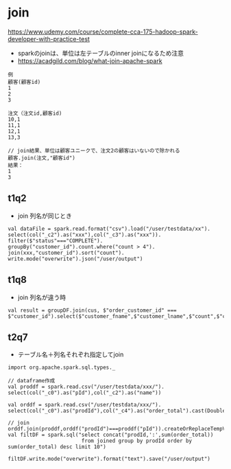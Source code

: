 # join

https://www.udemy.com/course/complete-cca-175-hadoop-spark-developer-with-practice-test

- sparkのjoinは、単位は左テーブルのinner joinになるため注意
- https://acadgild.com/blog/what-join-apache-spark

```
例
顧客(顧客id)
1
2
3

注文（注文id,顧客id)
10,1
11,1
12,1
13,3

// join結果、単位は顧客ユニークで、注文2の顧客はいないので除かれる
顧客.join(注文,"顧客id") 
結果：
1
3

```

## t1q2
- join 列名が同じとき

```
val dataFile = spark.read.format("csv").load("/user/testdata/xx").
select(col("_c2").as("xxx"),col("_c3").as("xxx")).
filter($"status"==="COMPLETE").
groupBy("customer_id").count.where("count > 4").
join(xxx,"customer_id").sort("count").
write.mode("overwrite").json("/user/output")

```

## t1q8
- join 列名が違う時

```
val result = groupDF.join(cus, $"order_customer_id" === $"customer_id").select($"customer_fname",$"customer_lname",$"count",$"customer_status")
```


## t2q7
- テーブル名＋列名それぞれ指定してjoin
```
import org.apache.spark.sql.types._

// dataframe作成
val proddf = spark.read.csv("/user/testdata/xxx/").
select(col("_c0").as("pId"),col("_c2").as("name"))

val orddf = spark.read.csv("/user/testdata/xxx/").
select(col("_c0").as("prodId"),col("_c4").as("order_total").cast(DoubleType))

// join
orddf.join(proddf,orddf("prodId")===proddf("pId")).createOrReplaceTempView("joined")
val filtDF = spark.sql("select concat("prodId,':',sum(order_total)) 
                        from joined group by prodId order by sum(order_total) desc limit 10")

filtDF.write.mode("overwrite").format("text").save("/user/output")

```
